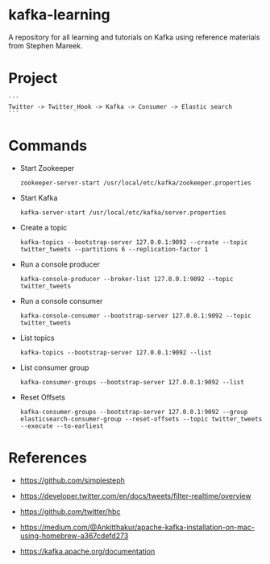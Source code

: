 # kafka-learning
A repository for all learning and tutorials on Kafka using reference materials from Stephen Mareek.


# Project
    ```
    Twitter -> Twitter_Hook -> Kafka -> Consumer -> Elastic search
    ```

# Commands

* Start Zookeeper

    ```shell script
    zookeeper-server-start /usr/local/etc/kafka/zookeeper.properties
    ```
  
* Start Kafka

    ```shell script
    kafka-server-start /usr/local/etc/kafka/server.properties
    ```  

* Create a topic

    ```shell script
    kafka-topics --bootstrap-server 127.0.0.1:9092 --create --topic twitter_tweets --partitions 6 --replication-factor 1
    ```

* Run a console producer

    ```shell script
    kafka-console-producer --broker-list 127.0.0.1:9092 --topic twitter_tweets  
    ```

* Run a console consumer

    ```shell script
    kafka-console-consumer --bootstrap-server 127.0.0.1:9092 --topic twitter_tweets
    ```

* List topics

    ```shell script
    kafka-topics --bootstrap-server 127.0.0.1:9092 --list
    ```

* List consumer group

    ```shell script
    kafka-consumer-groups --bootstrap-server 127.0.0.1:9092 --list
    ```
  
* Reset Offsets

    ```shell script
    kafka-consumer-groups --bootstrap-server 127.0.0.1:9092 --group elasticsearch-consumer-group --reset-offsets --topic twitter_tweets --execute --to-earliest
    ```  

# References

* https://github.com/simplesteph

* https://developer.twitter.com/en/docs/tweets/filter-realtime/overview

* https://github.com/twitter/hbc

* https://medium.com/@Ankitthakur/apache-kafka-installation-on-mac-using-homebrew-a367cdefd273

* https://kafka.apache.org/documentation


